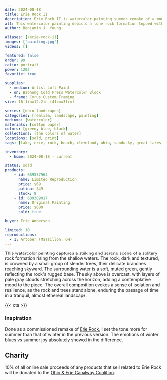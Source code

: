 ```yaml
---
date: 2024-08-18
title: Erie Rock II
description: Erie Rock II is watercolor painting summer remake of a monolith rock that rarely comes in sight on Lake Erie's shores.
alt: This watercolor painting depicts a lone rock formation topped with a cluster of small trees, standing tall in calm, shallow water under a cloudy sky.
author: Benjamin J. Young

aliases: [/erie-rock-ii]
images: ['painting.jpg']
videos: []

featured: false
order: 99
ratio: portrait
power: 1202
favorite: true

supplies:
  - medium: Artist Loft Paint
  - on: Baohong Cold Press Watercolor Block
  - frame: Cyrus Custom Framing
size: 16.1inx12.2in (41cmx31cm)

series: [ohio landscapes]
categories: [realism, landscape, painting]
mediums: [watercolor]
materials: [cotton paper]
colors: [green, blue, black]
collections: [the colors of water]
locations: [sold, print]
tags: [lake, erie, rock, beach, cleveland, ohio, sandusky, great lakes, water, waves, nature, outdoors, overcast, costal, cool, summer]

inventory:
  - home: 2024-08-18 - current

status: sold
products:
    - id: 689537964
      name: Limited Reproduction
      price: $69
      patina: $49
      stock: 8
    - id: 689389017
      name: Original Painting
      price: $600
      sold: true

buyer: Eric Anderson

limited: 10
reproductions:
  - 1: Artober (Massillon, OH)
---
```


This watercolor painting captures a striking and serene scene of a solitary rock formation rising from the shallow waters. The rock, dark and textured, is crowned by a small group of slender trees, their delicate branches reaching skyward. The surrounding water is a soft, muted green, gently reflecting the rock's rugged base. The sky above is overcast, with layers of pale gray clouds stretching across the horizon, adding a contemplative mood to the piece. The overall composition evokes a sense of isolation and resilience, as the rock and trees stand alone, enduring the passage of time in a tranquil, almost ethereal landscape.

<!--more-->

{{< cta >}}

### Inspiration ###

Done as a commissioned remake of [Erie Rock](/artwork/erie-rock), I set the tone more for summer than that of winter in the previous version. The emotions of winter blues vs summer joy absolutely showed in the difference.

## Charity ##

10% of all online sale proceeds of any products that sell related to Erie Rock will be donated to the [Ohio & Erie Canalway Coalition](https://www.ohioeriecanal.org).